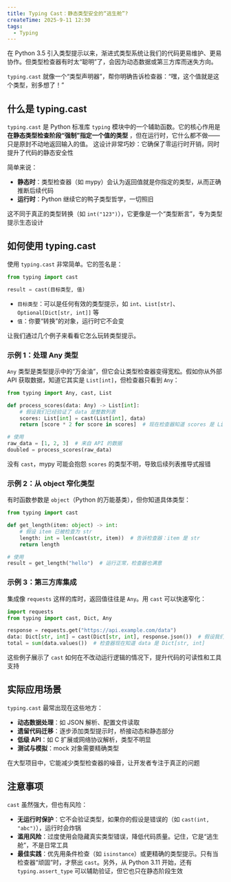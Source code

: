 ```yaml
---
title: Typing Cast：静态类型安全的“逃生舱”?
createTime: 2025-9-11 12:30
tags:
  - Typing
---
```


在 Python 3.5 引入类型提示以来，渐进式类型系统让我们的代码更易维护、更易协作。但类型检查器有时太“聪明”了，会因为动态数据或第三方库而迷失方向。

`typing.cast` 就像一个“类型声明器”，帮你明确告诉检查器：“嘿，这个值就是这个类型，别多想了！”

## 什么是 typing.cast

`typing.cast` 是 Python 标准库 `typing` 模块中的一个辅助函数。它的核心作用是**在静态类型检查阶段“强制”指定一个值的类型**
，但在运行时，它什么都不做——只是原封不动地返回输入的值。 这设计非常巧妙：它确保了零运行时开销，同时提升了代码的静态安全性

简单来说：

- **静态时**：类型检查器（如 mypy）会认为返回值就是你指定的类型，从而正确推断后续代码
- **运行时**：Python 继续它的鸭子类型哲学，一切照旧

这不同于真正的类型转换（如 `int("123")`），它更像是一个“类型断言”，专为类型提示生态设计

## 如何使用 typing.cast

使用 `typing.cast` 非常简单。它的签名是：

```python
from typing import cast

result = cast(目标类型, 值)
```

- `目标类型`：可以是任何有效的类型提示，如 `int`、`List[str]`、`Optional[Dict[str, int]]` 等
- `值`：你要“转换”的对象，运行时它不会变

让我们通过几个例子来看看它怎么玩转类型提示。

### 示例 1：处理 Any 类型

`Any` 类型是类型提示中的“万金油”，但它会让类型检查器变得宽松。假如你从外部 API 获取数据，知道它其实是 `List[int]`，但检查器只看到
`Any`：

```python
from typing import Any, cast, List

def process_scores(data: Any) -> List[int]:
    # 假设我们已经验证了 data 是整数列表
    scores: List[int] = cast(List[int], data)
    return [score * 2 for score in scores]  # 现在检查器知道 scores 是 List[int]，不会报错

# 使用
raw_data = [1, 2, 3]  # 来自 API 的数据
doubled = process_scores(raw_data)
```

没有 `cast`，mypy 可能会抱怨 `scores` 的类型不明，导致后续列表推导式报错

### 示例 2：从 object 窄化类型

有时函数参数是 `object`（Python 的万能基类），但你知道具体类型：

```python
from typing import cast

def get_length(item: object) -> int:
    # 假设 item 已被检查为 str
    length: int = len(cast(str, item))  # 告诉检查器：item 是 str
    return length

# 使用
result = get_length("hello")  # 运行正常，检查器也满意
```

### 示例 3：第三方库集成

集成像 `requests` 这样的库时，返回值往往是 `Any`。用 `cast` 可以快速窄化：

```python
import requests
from typing import cast, Dict, Any

response = requests.get("https://api.example.com/data")
data: Dict[str, int] = cast(Dict[str, int], response.json())  # 假设我们知道 JSON 是这个结构
total = sum(data.values())  # 检查器现在知道 data 是 Dict[str, int]
```

这些例子展示了 `cast` 如何在不改动运行逻辑的情况下，提升代码的可读性和工具支持

## 实际应用场景

`typing.cast` 最常出现在这些地方：

- **动态数据处理**：如 JSON 解析、配置文件读取
- **遗留代码迁移**：逐步添加类型提示时，桥接动态和静态部分
- **低级 API**：如 C 扩展或网络协议解析，类型不明显
- **测试与模拟**：mock 对象需要精确类型

在大型项目中，它能减少类型检查器的噪音，让开发者专注于真正的问题

## 注意事项

`cast` 虽然强大，但也有风险：

- **无运行时保护**：它不会验证类型，如果你的假设是错误的（如 `cast(int, "abc")`），运行时会炸锅
- **滥用风险**：过度使用会隐藏真实类型错误，降低代码质量。记住，它是“逃生舱”，不是日常工具
- **最佳实践**：优先用条件检查（如 `isinstance`）或更精确的类型提示。只有当检查器“顽固”时，才祭出 `cast`。另外，从 Python 3.11
  开始，还有 `typing.assert_type` 可以辅助验证，但它也只在静态阶段生效
